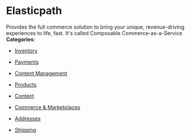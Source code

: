 # Elasticpath


Provides the full commerce solution to bring your unique, revenue-driving experiences to life, fast.  It's called Composable Commerce-as-a-Service
**Categories**:

- [Inventory](https://github/awesome-apis/awesome-apis#inventory)

- [Payments](https://github/awesome-apis/awesome-apis#payments)

- [Content Management](https://github/awesome-apis/awesome-apis#content-management)

- [Products](https://github/awesome-apis/awesome-apis#products)

- [Content](https://github/awesome-apis/awesome-apis#content)

- [Commerce & Marketplaces](https://github/awesome-apis/awesome-apis#commerce-and-marketplaces)

- [Addresses](https://github/awesome-apis/awesome-apis#addresses)

- [Shipping](https://github/awesome-apis/awesome-apis#shipping)



